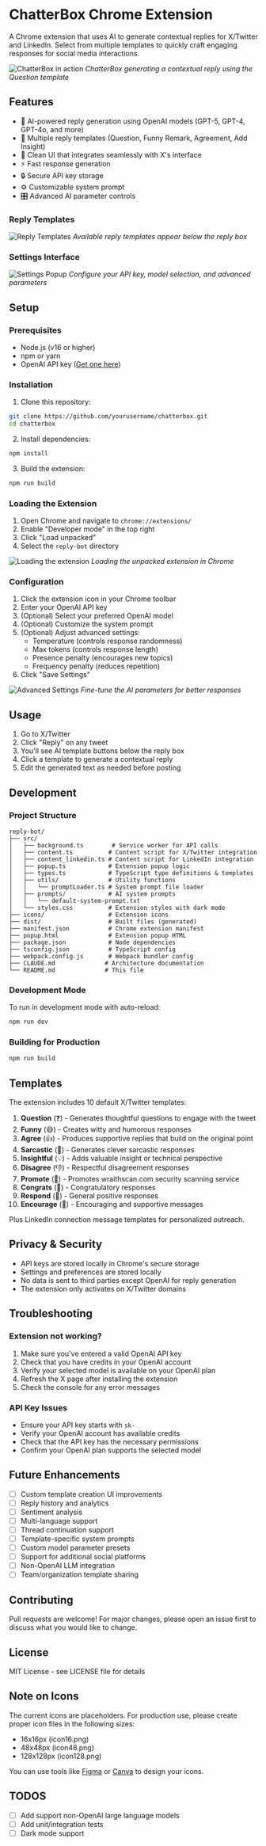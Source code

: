 # ChatterBox Chrome Extension

A Chrome extension that uses AI to generate contextual replies for X/Twitter and LinkedIn. Select from multiple templates to quickly craft engaging responses for social media interactions.

![ChatterBox in action](./screenshots/main-demo.png)
*ChatterBox generating a contextual reply using the Question template*

## Features

- 🤖 AI-powered reply generation using OpenAI models (GPT-5, GPT-4, GPT-4o, and more)
- 📝 Multiple reply templates (Question, Funny Remark, Agreement, Add Insight)
- 🎨 Clean UI that integrates seamlessly with X's interface
- ⚡ Fast response generation
- 🔒 Secure API key storage
- ⚙️ Customizable system prompt
- 🎛️ Advanced AI parameter controls

### Reply Templates
![Reply Templates](./screenshots/templates.png)
*Available reply templates appear below the reply box*

### Settings Interface
![Settings Popup](./screenshots/settings.png)
*Configure your API key, model selection, and advanced parameters*

## Setup

### Prerequisites

- Node.js (v16 or higher)
- npm or yarn
- OpenAI API key ([Get one here](https://platform.openai.com/api-keys))

### Installation

1. Clone this repository:
```bash
git clone https://github.com/yourusername/chatterbox.git
cd chatterbox
```

2. Install dependencies:
```bash
npm install
```

3. Build the extension:
```bash
npm run build
```

### Loading the Extension

1. Open Chrome and navigate to `chrome://extensions/`
2. Enable "Developer mode" in the top right
3. Click "Load unpacked"
4. Select the `reply-bot` directory

![Loading the extension](./screenshots/load-extension.png)
*Loading the unpacked extension in Chrome*

### Configuration

1. Click the extension icon in your Chrome toolbar
2. Enter your OpenAI API key
3. (Optional) Select your preferred OpenAI model
4. (Optional) Customize the system prompt
5. (Optional) Adjust advanced settings:
   - Temperature (controls response randomness)
   - Max tokens (controls response length)
   - Presence penalty (encourages new topics)
   - Frequency penalty (reduces repetition)
6. Click "Save Settings"

![Advanced Settings](./screenshots/advanced-settings.png)
*Fine-tune the AI parameters for better responses*

## Usage

1. Go to X/Twitter
2. Click "Reply" on any tweet
3. You'll see AI template buttons below the reply box
4. Click a template to generate a contextual reply
5. Edit the generated text as needed before posting


## Development

### Project Structure

```
reply-bot/
├── src/
│   ├── background.ts        # Service worker for API calls
│   ├── content.ts          # Content script for X/Twitter integration
│   ├── content_linkedin.ts # Content script for LinkedIn integration
│   ├── popup.ts            # Extension popup logic
│   ├── types.ts            # TypeScript type definitions & templates
│   ├── utils/              # Utility functions
│   │   └── promptLoader.ts # System prompt file loader
│   ├── prompts/            # AI system prompts
│   │   └── default-system-prompt.txt
│   └── styles.css          # Extension styles with dark mode
├── icons/                  # Extension icons
├── dist/                   # Built files (generated)
├── manifest.json           # Chrome extension manifest
├── popup.html              # Extension popup HTML
├── package.json            # Node dependencies
├── tsconfig.json           # TypeScript config
├── webpack.config.js       # Webpack bundler config
├── CLAUDE.md              # Architecture documentation
└── README.md              # This file
```

### Development Mode

To run in development mode with auto-reload:

```bash
npm run dev
```

### Building for Production

```bash
npm run build
```

## Templates

The extension includes 10 default X/Twitter templates:

1. **Question** (❓) - Generates thoughtful questions to engage with the tweet
2. **Funny** (😄) - Creates witty and humorous responses  
3. **Agree** (👍) - Produces supportive replies that build on the original point
4. **Sarcastic** (🤨) - Generates clever sarcastic responses
5. **Insightful** (💡) - Adds valuable insight or technical perspective
6. **Disagree** (👎) - Respectful disagreement responses
7. **Promote** (🚀) - Promotes wraithscan.com security scanning service
8. **Congrats** (🎉) - Congratulatory responses
9. **Respond** (💬) - General positive responses
10. **Encourage** (💪) - Encouraging and supportive messages

Plus LinkedIn connection message templates for personalized outreach.

## Privacy & Security

- API keys are stored locally in Chrome's secure storage
- Settings and preferences are stored locally
- No data is sent to third parties except OpenAI for reply generation
- The extension only activates on X/Twitter domains

## Troubleshooting

### Extension not working?

1. Make sure you've entered a valid OpenAI API key
2. Check that you have credits in your OpenAI account
3. Verify your selected model is available on your OpenAI plan
4. Refresh the X page after installing the extension
5. Check the console for any error messages

### API Key Issues

- Ensure your API key starts with `sk-`
- Verify your OpenAI account has available credits
- Check that the API key has the necessary permissions
- Confirm your OpenAI plan supports the selected model

## Future Enhancements

- [ ] Custom template creation UI improvements
- [ ] Reply history and analytics  
- [ ] Sentiment analysis
- [ ] Multi-language support
- [ ] Thread continuation support
- [ ] Template-specific system prompts
- [ ] Custom model parameter presets
- [ ] Support for additional social platforms
- [ ] Non-OpenAI LLM integration
- [ ] Team/organization template sharing

## Contributing

Pull requests are welcome! For major changes, please open an issue first to discuss what you would like to change.

## License

MIT License - see LICENSE file for details

## Note on Icons

The current icons are placeholders. For production use, please create proper icon files in the following sizes:
- 16x16px (icon16.png)
- 48x48px (icon48.png)  
- 128x128px (icon128.png)

You can use tools like [Figma](https://figma.com) or [Canva](https://canva.com) to design your icons. 

## TODOS
- [ ] Add support non-OpenAI large language models
- [ ] Add unit/integration tests
- [ ] Dark mode support

